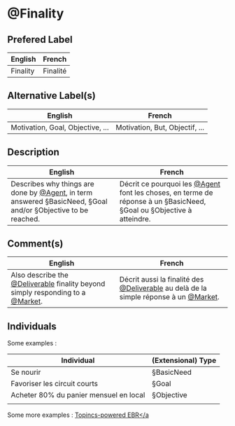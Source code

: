 @Finality
==

Prefered Label
-
<table>
    <thead>
        <tr>
            <th>English</th>
            <th>French</th>
        </tr>
    </thead>
    <tbody>
        <tr>
            <td>Finality</td>
            <td>Finalité</td>
        </tr>
    </tbody>
</table>

Alternative Label(s)
-
<table>
    <thead>
        <tr>
            <th>English</th>
            <th>French</th>
        </tr>
    </thead>
    <tbody>
        <tr>
            <td>Motivation, Goal, Objective, ...</td>
            <td>Motivation, But, Objectif, ...</td>
        </tr>
    </tbody>
</table>

Description
-
<table>
    <thead>
        <tr>
            <th>English</th>
            <th>French</th>
        </tr>
    </thead>
    <tbody>
        <tr>
            <td>Describes why things are done by <a href="https://github.com/iPlumb3r/EcosystemMappingModel/blob/master/1_Semantic/Conceptionary/%40Agent.md">@Agent</a>, in term answered §BasicNeed, §Goal and/or §Objective to be reached.</td>
            <td>Décrit ce pourquoi les <a href="https://github.com/iPlumb3r/EcosystemMappingModel/blob/master/1_Semantic/Conceptionary/%40Agent.md">@Agent</a> font les choses, en terme de réponse à un §BasicNeed, §Goal ou §Objective à atteindre.</td>
        </tr>
    </tbody>
</table>

Comment(s)
-
<table>
    <thead>
        <tr>
            <th>English</th>
            <th>French</th>
        </tr>
    </thead>
    <tbody>
        <tr>
            <td>Also describe the <a href="https://github.com/iPlumb3r/EcosystemMappingModel/blob/master/1_Semantic/Conceptionary/%40Deliverable.md">@Deliverable</a> finality beyond simply responding to a <a href="https://github.com/iPlumb3r/EcosystemMappingModel/blob/master/1_Semantic/Conceptionary/%40Market.md">@Market</a>.</td>
            <td>Décrit aussi la finalité des <a href="https://github.com/iPlumb3r/EcosystemMappingModel/blob/master/1_Semantic/Conceptionary/%40Deliverable.md">@Deliverable</a> au delà de la simple réponse à un  <a href="https://github.com/iPlumb3r/EcosystemMappingModel/blob/master/1_Semantic/Conceptionary/%40Market.md">@Market</a>.</td>
        </tr>
    </tbody>
</table>

Individuals
-


Some examples : 
<table>
    <thead>
        <tr>
            <th>Individual</th>
            <th>(Extensional) Type</th>
        </tr>
    </thead>
    <tbody>
        <tr>
            <td>Se nourir</td>
            <td>§BasicNeed</td>
        </tr>
        <tr>
            <td>Favoriser les circuit courts</td>
            <td>§Goal</td>
        </tr>
        <tr>
            <td>Acheter 80% du panier mensuel en local</td>
            <td>§Objective</td>
        </tr>
        <tr>
            <td></td>
            <td></td>
        </tr>
    </tbody>
</table>

Some more examples : <a href="https://www.topincs.com/EntangledBootstrap/.index?tt=1223">Topincs-powered EBR</a

